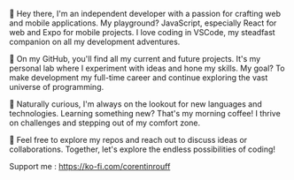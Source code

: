 👋 Hey there, I'm an independent developer with a passion for crafting web and mobile applications. My playground? JavaScript, especially React for web and Expo for mobile projects. I love coding in VSCode, my steadfast companion on all my development adventures.

🚀 On my GitHub, you'll find all my current and future projects. It's my personal lab where I experiment with ideas and hone my skills. My goal? To make development my full-time career and continue exploring the vast universe of programming.

🌱 Naturally curious, I'm always on the lookout for new languages and technologies. Learning something new? That's my morning coffee! I thrive on challenges and stepping out of my comfort zone.

💬 Feel free to explore my repos and reach out to discuss ideas or collaborations. Together, let's explore the endless possibilities of coding!

Support me : https://ko-fi.com/corentinrouff

